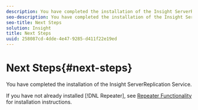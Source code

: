 ```yaml
---
description: You have completed the installation of the Insight ServerReplication Service.
seo-description: You have completed the installation of the Insight ServerReplication Service.
seo-title: Next Steps
solution: Insight
title: Next Steps
uuid: 258087cd-4dde-4e47-9285-d411f22e19ed
---
```


# Next Steps{#next-steps}

You have completed the installation of the Insight ServerReplication Service.

 If you have not already installed [!DNL Repeater], see [Repeater Functionality](../../../home/c-inst-svr/c-rptr-fntly/c-rptr-fntly.md#concept-78613328ece345b2937cd6e43d7f31f2) for installation instructions. 
